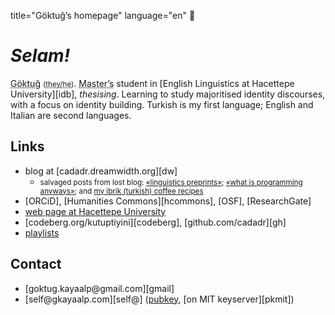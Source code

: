 title="Göktuğ’s homepage"
language="en"

# _Selam!_

<abbr title="/gœk.'tuˑ/">Göktuğ</abbr>
<small>(<abbr title="English pronouns.">they/he</abbr>)</small>.
<abbr title="second cycle, 'yüksek lisans' in Turkish">Master’s</abbr>
student in [English Linguistics at Hacettepe University][idb],
*thesising*.  Learning to study majoritised identity discourses, with
a focus on identity building. Turkish is my first language; English and
Italian are second languages.

## Links

* blog at [cadadr.dreamwidth.org][dw]
  * <small>salvaged posts from lost blog: [«linguistics preprints»](./lingpreprints.html);
    [«what is programming anyways»](./what_is_prog.html); and [my ibrik (turkish)
    coffee recipes](./turkish-coffee.html)</small>
* [ORCiD], [Humanities Commons][hcommons], [OSF], [ResearchGate]
* [web page at Hacettepe University](https://yunus.hacettepe.edu.tr/~goktug.kayaalp/)
* [codeberg.org/kutuptiyini][codeberg], [github.com/cadadr][gh]
* [playlists](./playlists.html)

## Contact

* [goktug.kayaalp\@gmail.com][gmail]
* [self\@gkayaalp.com][self\@] ([pubkey](./pubkey.asc), [on MIT keyserver][pkmit])

